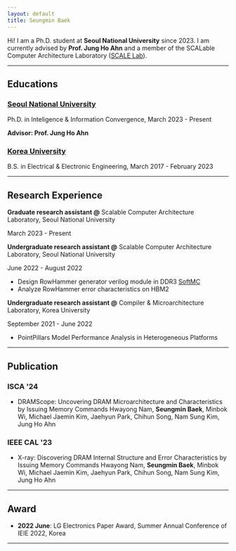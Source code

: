 ```yaml
---
layout: default
title: Seungmin Baek
---
```


Hi! I am a Ph.D. student at **Seoul National University** since 2023. I am currently advised by **Prof. Jung Ho Ahn** and a member of the SCALable Computer Architecture Laboratory ([SCALE Lab]).

[SCALE Lab]: https://scale.snu.ac.kr/

---

## Educations
### <u>Seoul National University</u>

Ph.D. in Inteligence & Information Convergence, March 2023 - Present

**Advisor: Prof. Jung Ho Ahn**

### <u>Korea University</u>

B.S. in Electrical & Electronic Engineering, March 2017 - February 2023

---

## Research Experience

**Graduate research assistant @** Scalable Computer Architecture Laboratory, Seoul National University

March 2023 - Present

**Undergraduate research assistant @** Scalable Computer Architecture Laboratory, Seoul National University

June 2022 - August 2022

- Design RowHammer generator verilog module in DDR3 [SoftMC]
- Analyze RowHammer error characteristics on HBM2

**Undergraduate research assistant @** Compiler & Microarchitecture Laboratory, Korea University

September 2021 - June 2022

- PointPillars Model Performance Analysis in Heterogeneous Platforms

[SoftMC]: https://github.com/CMU-SAFARI/SoftMC

---

## Publication

### ISCA '24
- DRAMScope: Uncovering DRAM Microarchitecture and Characteristics by Issuing Memory Commands
  Hwayong Nam, **Seungmin Baek**, Minbok Wi, Michael Jaemin Kim, Jaehyun Park, Chihun Song, Nam Sung Kim, Jung Ho Ahn

### IEEE CAL '23
- X-ray: Discovering DRAM Internal Structure and Error Characteristics by Issuing Memory Commands
  Hwayong Nam, **Seungmin Baek**, Minbok Wi, Michael Jaemin Kim, Jaehyun Park, Chihun Song, Nam Sung Kim, Jung Ho Ahn

---

## Award
- **2022 June**: LG Electronics Paper Award, Summer Annual Conference of IEIE 2022, Korea

---

